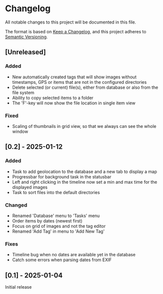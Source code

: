 # Changelog
All notable changes to this project will be documented in this file.

The format is based on [Keep a Changelog](https://keepachangelog.com/en/1.0.0/),
and this project adheres to [Semantic Versioning](https://semver.org/spec/v2.0.0.html).


## [Unreleased]

### Added
- New automatically created tags that will show images without
  timestamps, GPS or items that are not in the configured directories
- Delete selected (or current) file(s), either from database or also
  from the file system
- Ability to copy selected items to a folder
- The 'F'-key will now show the file location in single item view

### Fixed
- Scaling of thumbnails in grid view, so that we always can see the
  whole window

## [0.2] - 2025-01-12

### Added

- Task to add geolocation to the database and a new tab to display a map
- Progressbar for background task in the statusbar
- Left and right clicking in the timeline now set a min and max time
  for the displayed images
- Task to sort files into the default directories

### Changed

- Renamed 'Database' menu to 'Tasks' menu
- Order items by dates (newest first)
- Focus on grid of images and not the tag editor
- Renamed 'Add Tag' in menu to 'Add New Tag'

### Fixes

- Timeline bug when no dates are available yet in the database
- Catch some errors when parsing dates from EXIF

## [0.1] - 2025-01-04

Initial release
